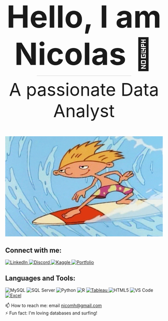 <div align="center">
  <h1 style="font-size: 7em; font-weight: bold; margin-bottom: 10px;">Hello, I am Nicolas 👋</h1>
  <div style="width: 60%; height: 1px; background-color: lightgray; margin: 10px auto;"></div>
  <h2 style="font-size: 4em; font-weight: normal; margin-top: 10px; border-bottom: none;">A passionate Data Analyst</h2>
</div>

<p align="center">
  <img src="https://github.com/NicMoHan/NicMoHan/blob/main/Hey%20Arnold%2090S%20GIF.gif?raw=true" width="800" alt="Arnold Surfer">
</p>

## Connect with me:

<p align="left">
  <!-- LinkedIn -->
  <a href="https://linkedin.com/in/nicolas-mora-hansen-0b8a1237" target="_blank">
    <img src="https://raw.githubusercontent.com/rahuldkjain/github-profile-readme-generator/master/src/images/icons/Social/linked-in-alt.svg" alt="LinkedIn" width="30" height="30" />
  </a>
  
  <!-- Discord -->
  <a href="https://discord.gg/nicomh5172" target="_blank">
    <img src="https://raw.githubusercontent.com/rahuldkjain/github-profile-readme-generator/master/src/images/icons/Social/discord.svg" alt="Discord" width="30" height="30" />
  </a>
  
  <!-- Kaggle (Fixed) -->
  <a href="https://www.kaggle.com/nicolasmorahansen" target="_blank">
    <img src="https://upload.wikimedia.org/wikipedia/commons/6/67/Kaggle_logo.svg" alt="Kaggle" width="30" height="30" />
  </a>

  <!-- Portfolio -->
  <a href="https://datascienceportfol.io/nicolashan" target="_blank">
    <img src="https://img.shields.io/badge/Portfolio-FF5722?style=for-the-badge&logo=codepen&logoColor=white" alt="Portfolio" width="130" height="30">
  </a>
</p>

## Languages and Tools:

<p align="left">
  <img src="https://cdn.jsdelivr.net/gh/devicons/devicon/icons/mysql/mysql-original.svg" alt="MySQL" width="50" height="50"/>
  <img src="https://cdn.jsdelivr.net/gh/devicons/devicon/icons/microsoftsqlserver/microsoftsqlserver-plain.svg" alt="SQL Server" width="50" height="50"/>
  <img src="https://cdn.jsdelivr.net/gh/devicons/devicon/icons/python/python-original.svg" alt="Python" width="50" height="50"/>
  <img src="https://www.r-project.org/logo/Rlogo.png" alt="R" width="50" height="50"/>
  
  <!-- Tableau (Better Icon) -->
  <a href="https://www.tableau.com/" target="_blank">
    <img src="https://upload.wikimedia.org/wikipedia/commons/6/6a/Tableau_Logo_2020.svg" alt="Tableau" width="50" height="50" />
  </a>
  
  <img src="https://cdn.jsdelivr.net/gh/devicons/devicon/icons/html5/html5-original.svg" alt="HTML5" width="50" height="50"/>
  <img src="https://cdn.jsdelivr.net/gh/devicons/devicon/icons/vscode/vscode-original.svg" alt="VS Code" width="50" height="50"/>
  
  <!-- Excel (Better Icon) -->
  <a href="https://www.microsoft.com/en-us/microsoft-365/excel" target="_blank">
    <img src="https://upload.wikimedia.org/wikipedia/commons/5/51/Microsoft_Excel_2013_logo.svg" alt="Excel" width="50" height="50" />
  </a>
</p>

📫 How to reach me: email <a href="mailto:nicomh@gmail.com">nicomh@gmail.com</a>  
⚡ Fun fact: I'm loving databases and surfing!
